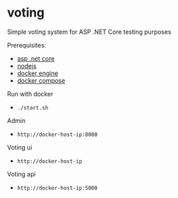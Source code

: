 # voting
Simple voting system for ASP .NET Core testing purposes

Prerequisites:
* [asp .net core](http://docs.asp.net/en/latest/getting-started/index.html)
* [nodejs](https://nodejs.org/en/)
* [docker engine](https://docs.docker.com/engine/installation/)
* [docker compose](https://docs.docker.com/compose/install/)

Run with docker
* `./start.sh`

Admin
* `http://docker-host-ip:8080`

Voting ui
* `http://docker-host-ip`

Voting api
* `http://docker-host-ip:5000`
